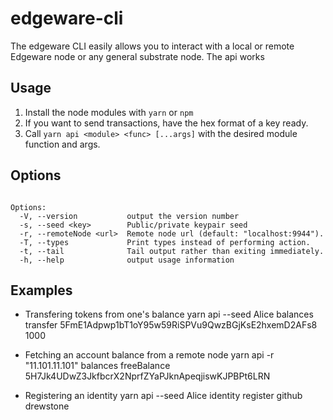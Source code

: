 # edgeware-cli

The edgeware CLI easily allows you to interact with a local or remote Edgeware node or any general substrate node. The api works 

## Usage
1. Install the node modules with `yarn` or `npm`
2. If you want to send transactions, have the hex format of a key ready.
3. Call `yarn api <module> <func> [...args]` with the desired module function and args.

## Options
```

Options:
  -V, --version           output the version number
  -s, --seed <key>        Public/private keypair seed
  -r, --remoteNode <url>  Remote node url (default: "localhost:9944").
  -T, --types             Print types instead of performing action.
  -t, --tail              Tail output rather than exiting immediately.
  -h, --help              output usage information
```

## Examples
- Transfering tokens from one's balance
yarn api --seed Alice balances transfer 5FmE1Adpwp1bT1oY95w59RiSPVu9QwzBGjKsE2hxemD2AFs8 1000

- Fetching an account balance from a remote node
yarn api -r "11.101.11.101" balances freeBalance 5H7Jk4UDwZ3JkfbcrX2NprfZYaPJknApeqjiswKJPBPt6LRN

- Registering an identity
yarn api --seed Alice identity register github drewstone